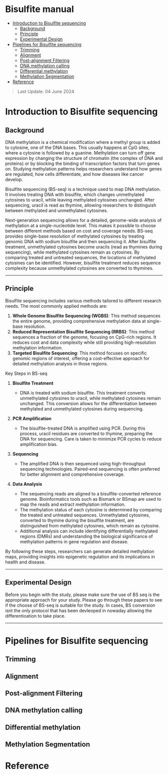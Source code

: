 # Bisulfite manual

* [Introduction to Bisulfite sequencing](#introduction-to-bisulfite-sequencing)
    + [Background](#background)
    + [Principle](#principle)
    + [Experimental Design](#experimental-design)
* [Pipelines for Bisulfite sequencing](#pipelines-for-bisulfite-sequencing)
    + [Trimming](#trimming)
    + [Alignment](#alignment)
    + [Post-alignment Filtering](#post-alignment-filtering)
    + [DNA methylation calling](#dna-methylation-calling)
    + [Differential methylation](#differential-methylation)
    + [Methylation Segmentation](#methylation-segmentation)
* [Reference](#reference)

> Last Update: 04 June 2024

# Introduction to Bisulfite sequencing

## Background

DNA methylation is a chemical modification where a methyl group is added to cytosine, one of the DNA bases. This usually happens at CpG sites, where a cytosine is followed by a guanine. Methylation can turn off gene expression by changing the structure of chromatin (the complex of DNA and proteins) or by blocking the binding of transcription factors that turn genes on. Studying methylation patterns helps researchers understand how genes are regulated, how cells differentiate, and how diseases like cancer develop.

Bisulfite sequencing (BS-seq) is a technique used to map DNA methylation. It involves treating DNA with bisulfite, which changes unmethylated cytosines to uracil, while leaving methylated cytosines unchanged. After sequencing, uracil is read as thymine, allowing researchers to distinguish between methylated and unmethylated cytosines.

Next-generation sequencing allows for a detailed, genome-wide analysis of methylation at a single-nucleotide level. This makes it possible to choose between different methods based on cost and coverage needs. BS-seq provides single-base resolution of methylated cytosines by treating genomic DNA with sodium bisulfite and then sequencing it. After bisulfite treatment, unmethylated cytosines become uracils (read as thymines during sequencing), while methylated cytosines remain as cytosines. By comparing treated and untreated sequences, the locations of methylated cytosines can be identified. However, bisulfite treatment reduces sequence complexity because unmethylated cytosines are converted to thymines.

---

## Principle

Bisulfite sequencing includes various methods tailored to different research needs. The most commonly applied methods are:

1. **Whole Genome Bisulfite Sequencing (WGBS)**: This method sequences the entire genome, providing comprehensive methylation data at single-base resolution.
2. **Reduced Representation Bisulfite Sequencing (RRBS)**: This method sequences a fraction of the genome, focusing on CpG-rich regions. It reduces cost and data complexity while still providing high-resolution methylation information.
3. **Targeted Bisulfite Sequencing**: This method focuses on specific genomic regions of interest, offering a cost-effective approach for detailed methylation analysis in those regions.

Key Steps in BS-seq

1. **Bisulfite Treatment**
   - DNA is treated with sodium bisulfite. This treatment converts unmethylated cytosines to uracil, while methylated cytosines remain unchanged. This conversion allows for the differentiation between methylated and unmethylated cytosines during sequencing.

2. **PCR Amplification**
   - The bisulfite-treated DNA is amplified using PCR. During this process, uracil residues are converted to thymine, preparing the DNA for sequencing. Care is taken to minimize PCR cycles to reduce amplification bias.

3. **Sequencing**
   - The amplified DNA is then sequenced using high-throughput sequencing technologies. Paired-end sequencing is often preferred for better alignment and comprehensive coverage.

4. **Data Analysis**
   - The sequencing reads are aligned to a bisulfite-converted reference genome. Bioinformatics tools such as Bismark or BSmap are used to map the reads and extract methylation information.
   - The methylation status of each cytosine is determined by comparing the treated and untreated sequences. Unmethylated cytosines, converted to thymine during the bisulfite treatment, are distinguished from methylated cytosines, which remain as cytosine.
   - Additional analysis can include identifying differentially methylated regions (DMRs) and understanding the biological significance of methylation patterns in gene regulation and disease.

By following these steps, researchers can generate detailed methylation maps, providing insights into epigenetic regulation and its implications in health and disease.

---

## Experimental Design

Before you begin with the study, please make sure the use of BS seq is the appropriate approach for your study. Please go through these papers to see if the choose of BS-seq is suitable for the study. In cases, BS conversion isnt the only protocol that has been devleoped in nowaday allowing the differentioation to take place.

---

# Pipelines for Bisulfite sequencing

> 

## Trimming


## Alignment



## Post-alignment Filtering



## DNA methylation calling


## Differential methylation


## Methylation Segmentation


# Reference
